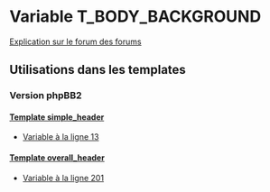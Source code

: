 # Variable T_BODY_BACKGROUND
[Explication sur le forum des forums](http://forum.forumactif.com/t294113-listing-des-variables#T_BODY_BACKGROUND)

## Utilisations dans les templates

### Version phpBB2

#### [Template simple_header](subsilver/simple_header.md)
* [Variable à la ligne 13](../subsilver/simple_header.tpl#L13)

#### [Template overall_header](subsilver/overall_header.md)
* [Variable à la ligne 201](../subsilver/overall_header.tpl#L201)